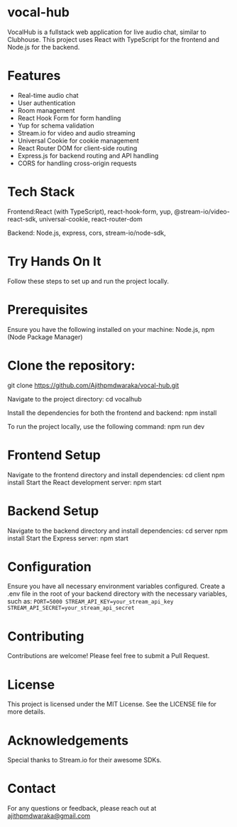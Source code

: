 # vocal-hub
VocalHub is a fullstack web application for live audio chat, similar to Clubhouse. This project uses React with TypeScript for the frontend and Node.js for the backend.

# Features
- Real-time audio chat
- User authentication
- Room management
- React Hook Form for form handling
- Yup for schema validation
- Stream.io for video and audio streaming
- Universal Cookie for cookie management
- React Router DOM for client-side routing
- Express.js for backend routing and API handling
- CORS for handling cross-origin requests

# Tech Stack

Frontend:React (with TypeScript), react-hook-form, yup, @stream-io/video-react-sdk, universal-cookie, react-router-dom

Backend: Node.js, express, cors, stream-io/node-sdk, 

# Try Hands On It
Follow these steps to set up and run the project locally.

# Prerequisites
Ensure you have the following installed on your machine: Node.js, npm (Node Package Manager)

# Clone the repository:
git clone https://github.com/Ajithpmdwaraka/vocal-hub.git

Navigate to the project directory:
cd vocalhub

Install the dependencies for both the frontend and backend:
npm install

To run the project locally, use the following command:
npm run dev

# Frontend Setup
Navigate to the frontend directory and install dependencies:
cd client 
npm install
Start the React development server:
npm start

# Backend Setup
Navigate to the backend directory and install dependencies:
cd server
npm install
Start the Express server:
npm start

# Configuration
Ensure you have all necessary environment variables configured. Create a .env file in the root of your backend directory with the necessary variables, such as:
`PORT=5000
STREAM_API_KEY=your_stream_api_key
STREAM_API_SECRET=your_stream_api_secret`

# Contributing
Contributions are welcome! Please feel free to submit a Pull Request.

# License
This project is licensed under the MIT License. See the LICENSE file for more details.

# Acknowledgements
Special thanks to Stream.io for their awesome SDKs.

# Contact
For any questions or feedback, please reach out at ajithpmdwaraka@gmail.com
